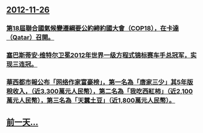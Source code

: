 ## [2012-11-26](/zh/news/2012/11/26/index.md)

### [ 第18屆聯合國氣候變遷綱要公約締約國大會（COP18），在卡達（Qatar）召開。](/zh/news/2012/11/26/第18屆聯合國氣候變遷綱要公約締約國大會-COP18-在卡達-Qatar-召開.md)
### [ 塞巴斯蒂安·维特尔卫冕2012年世界一级方程式锦标赛车手总冠军，实现三连冠。](/zh/news/2012/11/26/塞巴斯蒂安-维特尔卫冕2012年世界一级方程式锦标赛车手总冠军-实现三连冠.md)
### [ 華西都市報公布「网络作家富豪榜」，第一名為「唐家三少」其5年版稅收入，（近3,300萬元人民幣），第二名為「我吃西紅柿」（近2,100萬元人民幣），第三名為「天蠶土豆」（近1,800萬元人民幣）。](/zh/news/2012/11/26/華西都市報公布-网络作家富豪榜-第一名為-唐家三少-其5年版稅收入-近3300萬元人民幣-第二名為-我吃西紅柿.md)
## [前一天...](/zh/news/2012/11/24/index.md)

